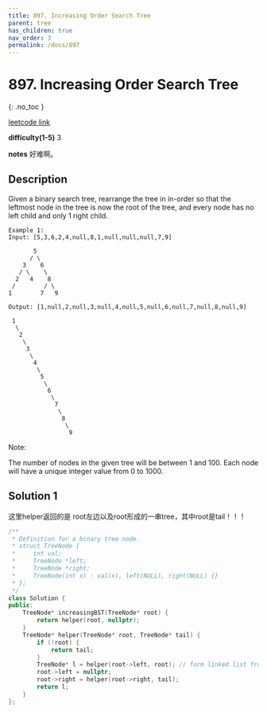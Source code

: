 ```yaml
---
title: 897. Increasing Order Search Tree
parent: tree
has_children: true
nav_order: 3
permalink: /docs/897
---
```

# 897. Increasing Order Search Tree
{: .no_toc }

[leetcode link](https://leetcode.com/problems/increasing-order-search-tree/)

**difficulty(1-5)** 
3

**notes**
好难啊。

## Description
Given a binary search tree, rearrange the tree in in-order so that the leftmost node in the tree is now the root of the tree, and every node has no left child and only 1 right child.
```
Example 1:
Input: [5,3,6,2,4,null,8,1,null,null,null,7,9]

       5
      / \
    3    6
   / \    \
  2   4    8
 /        / \ 
1        7   9

Output: [1,null,2,null,3,null,4,null,5,null,6,null,7,null,8,null,9]

 1
  \
   2
    \
     3
      \
       4
        \
         5
          \
           6
            \
             7
              \
               8
                \
                 9  
```
Note:

The number of nodes in the given tree will be between 1 and 100.
Each node will have a unique integer value from 0 to 1000.

## Solution 1 
这里helper返回的是 root左边以及root形成的一串tree，其中root是tail！！！

```c++
/**
 * Definition for a binary tree node.
 * struct TreeNode {
 *     int val;
 *     TreeNode *left;
 *     TreeNode *right;
 *     TreeNode(int x) : val(x), left(NULL), right(NULL) {}
 * };
 */
class Solution {
public:
    TreeNode* increasingBST(TreeNode* root) {
        return helper(root, nullptr);
    }
    TreeNode* helper(TreeNode* root, TreeNode* tail) {
        if (!root) {
            return tail;
        }
        TreeNode* l = helper(root->left, root); // form linked list from smallest element on left to root
        root->left = nullptr;
        root->right = helper(root->right, tail);
        return l;       
    }
};
```